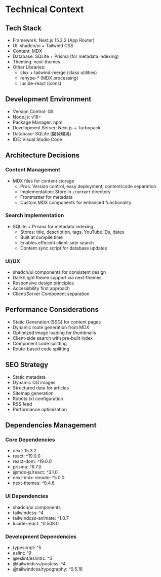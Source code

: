 # Technical Context

## Tech Stack
- Framework: Next.js 15.3.2 (App Router)
- UI: shadcn/ui + Tailwind CSS
- Content: MDX
- Database: SQLite + Prisma (for metadata indexing)
- Theming: next-themes
- Other Libraries:
  - clsx + tailwind-merge (class utilities)
  - rehype-* (MDX processing)
  - lucide-react (icons)

## Development Environment
- Version Control: Git
- Node.js: v18+
- Package Manager: npm
- Development Server: Next.js + Turbopack
- Database: SQLite (開発環境)
- IDE: Visual Studio Code

## Architecture Decisions

### Content Management
- MDX files for content storage
  - Pros: Version control, easy deployment, content/code separation
  - Implementation: Store in `/content` directory
  - Frontmatter for metadata
  - Custom MDX components for enhanced functionality

### Search Implementation
- SQLite + Prisma for metadata indexing
  - Stores: title, description, tags, YouTube IDs, dates
  - Built at compile time
  - Enables efficient client-side search
  - Content sync script for database updates

### UI/UX
- shadcn/ui components for consistent design
- Dark/Light theme support via next-themes
- Responsive design principles
- Accessibility first approach
- Client/Server Component separation

## Performance Considerations
- Static Generation (SSG) for content pages
- Dynamic route generation from MDX
- Optimized image loading for thumbnails
- Client-side search with pre-built index
- Component code splitting
- Route-based code splitting

## SEO Strategy
- Static metadata
- Dynamic OG images
- Structured data for articles
- Sitemap generation
- Robots.txt configuration
- RSS feed
- Performance optimization

## Dependencies Management
### Core Dependencies
- next: 15.3.2
- react: ^19.0.0
- react-dom: ^19.0.0
- prisma: ^6.7.0
- @mdx-js/react: ^3.1.0
- next-mdx-remote: ^5.0.0
- next-themes: ^0.4.6

### UI Dependencies
- shadcn/ui components
- tailwindcss: ^4
- tailwindcss-animate: ^1.0.7
- lucide-react: ^0.508.0

### Development Dependencies
- typescript: ^5
- eslint: ^9
- @eslint/eslintrc: ^3
- @tailwindcss/postcss: ^4
- @tailwindcss/typography: ^0.5.16